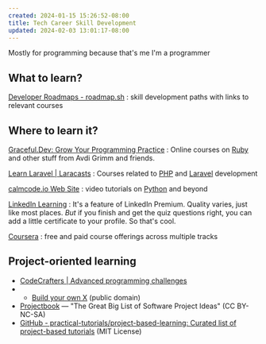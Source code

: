 ```yaml
---
created: 2024-01-15 15:26:52-08:00
title: Tech Career Skill Development
updated: 2024-02-03 13:01:17-08:00
---
```


Mostly for programming because that's me I'm a programmer

## What to learn?

[Developer Roadmaps - roadmap.sh](https://roadmap.sh)
: skill development paths with links to relevant courses

## Where to learn it?

[Graceful.Dev: Grow Your Programming Practice](https://graceful.dev)
: Online courses on [Ruby](Ruby.md) and other stuff from Avdi Grimm and friends.

[Learn Laravel | Laracasts](https://laracasts.com)
: Courses related to [PHP](PHP.md) and [Laravel](Laravel.md) development

[calmcode.io Web Site](https://calmcode.io/index.html)
: video tutorials on [Python](Python.md)  and beyond

[LinkedIn Learning](https://learning.linkedin.com)
: It's a feature of LinkedIn Premium. Quality varies, just like most places. *But* if you finish and get the quiz questions right, you can add a little certificate to your profile. So that's cool.

[Coursera](https://www.coursera.org/)
: free and paid course offerings across multiple tracks

## Project-oriented learning

* [CodeCrafters | Advanced programming challenges](https://codecrafters.io/)
* 
  * [Build your own X](Build%20your%20own%20X.md) (public domain)
* [Projectbook](https://projectbook.code.brettchalupa.com/) — "The Great Big List of Software Project Ideas" (CC  BY-NC-SA)
* [GitHub - practical-tutorials/project-based-learning: Curated list of project-based tutorials](https://github.com/practical-tutorials/project-based-learning) (MIT License)